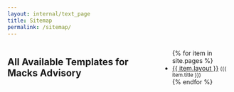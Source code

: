 ```yaml
---
layout: internal/text_page
title: Sitemap
permalink: /sitemap/
---
```


<!--- This child document initializes the page in Jekyll. -->

<div class="row">
	<div class="columns">
		<h2>All Available Templates for Macks Advisory</h2>
		<section class="section has-padding">
			<ul class="triangle-list">
				{% for item in site.pages %}
					<li><a href="{{ item.url }}">{{ item.layout }}</a> <small>({{ item.title }})</small></li>
				{% endfor %}
			</ul>
		</section>
	</div>
</div>
